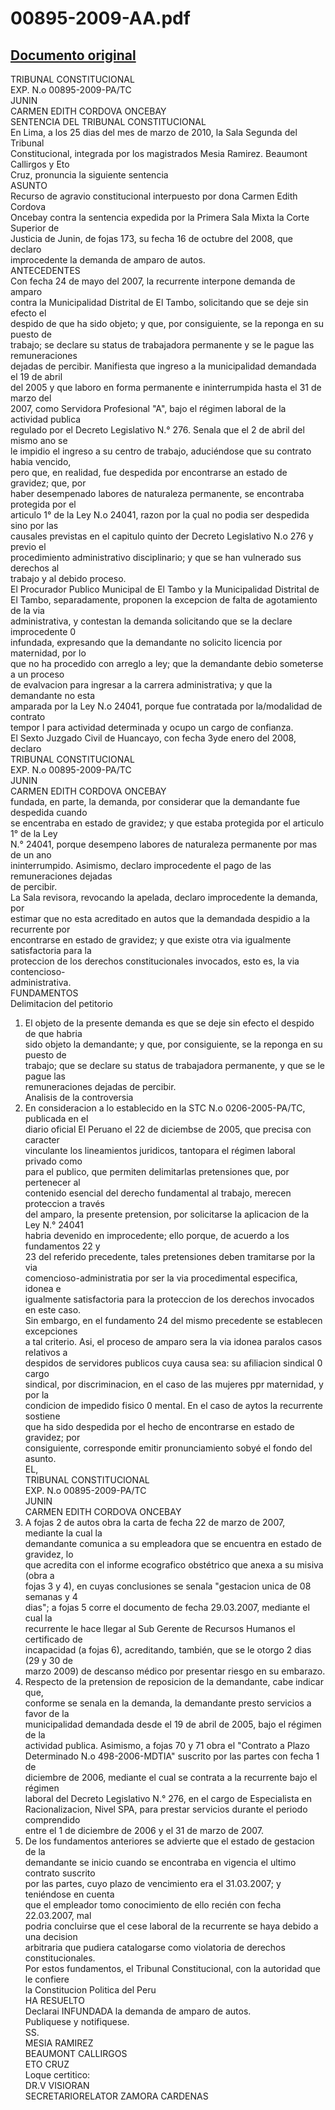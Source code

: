 
00895-2009-AA.pdf
=================
  
[Documento original](https://tc.gob.pe/jurisprudencia/2010/00895-2009-AA.pdf)  
---  
TRIBUNAL CONSTITUCIONAL  
EXP. N.o 00895-2009-PA/TC  
JUNIN  
CARMEN EDITH CORDOVA ONCEBAY  
SENTENCIA DEL TRIBUNAL CONSTITUCIONAL  
En Lima, a los 25 dias del mes de marzo de 2010, la Sala Segunda del Tribunal  
Constitucional, integrada por los magistrados Mesia Ramirez. Beaumont Callirgos y Eto  
Cruz, pronuncia la siguiente sentencia  
ASUNTO  
Recurso de agravio constitucional interpuesto por dona Carmen Edith Cordova  
Oncebay contra la sentencia expedida por la Primera Sala Mixta la Corte Superior de  
Justicia de Junin, de fojas 173, su fecha 16 de octubre del 2008, que declaro  
improcedente la demanda de amparo de autos.  
ANTECEDENTES  
Con fecha 24 de mayo del 2007, la recurrente interpone demanda de amparo  
contra la Municipalidad Distrital de El Tambo, solicitando que se deje sin efecto el  
despido de que ha sido objeto; y que, por consiguiente, se la reponga en su puesto de  
trabajo; se declare su status de trabajadora permanente y se le pague las remuneraciones  
dejadas de percibir. Manifiesta que ingreso a la municipalidad demandada el 19 de abril  
del 2005 y que laboro en forma permanente e ininterrumpida hasta el 31 de marzo del  
2007, como Servidora Profesional "A", bajo el régimen laboral de la actividad publica  
regulado por el Decreto Legislativo N.° 276. Senala que el 2 de abril del mismo ano se  
le impidio el ingreso a su centro de trabajo, aduciéndose que su contrato habia vencido,  
pero que, en realidad, fue despedida por encontrarse an estado de gravidez; que, por  
haber desempenado labores de naturaleza permanente, se encontraba protegida por el  
articulo 1° de la Ley N.o 24041, razon por la çual no podia ser despedida sino por las  
causales previstas en el capitulo quinto der Decreto Legislativo N.o 276 y previo el  
procedimiento administrativo disciplinario; y que se han vulnerado sus derechos al  
trabajo y al debido proceso.  
El Procurador Publico Municipal de El Tambo y la Municipalidad Distrital de  
El Tambo, separadamente, proponen la excepcion de falta de agotamiento de la via  
administrativa, y contestan la demanda solicitando que se la declare improcedente 0  
infundada, expresando que la demandante no solicito licencia por maternidad, por lo  
que no ha procedido con arreglo a ley; que la demandante debio someterse a un proceso  
de evalvacion para ingresar a la carrera administrativa; y que la demandante no esta  
amparada por la Ley N.o 24041, porque fue contratada por la/modalidad de contrato  
tempor l para actividad determinada y ocupo un cargo de confianza.  
El Sexto Juzgado Civil de Huancayo, con fecha 3yde enero del 2008, declaro  
TRIBUNAL CONSTITUCIONAL  
EXP. N.o 00895-2009-PA/TC  
JUNIN  
CARMEN EDITH CORDOVA ONCEBAY  
fundada, en parte, la demanda, por considerar que la demandante fue despedida cuando  
se encentraba en estado de gravidez; y que estaba protegida por el articulo 1° de la Ley  
N.° 24041, porque desempeno labores de naturaleza permanente por mas de un ano  
ininterrumpido. Asimismo, declaro improcedente el pago de las remuneraciones dejadas  
de percibir.  
La Sala revisora, revocando la apelada, declaro improcedente la demanda, por  
estimar que no esta acreditado en autos que la demandada despidio a la recurrente por  
encontrarse en estado de gravidez; y que existe otra via igualmente satisfactoria para la  
proteccion de los derechos constitucionales invocados, esto es, la via contencioso-  
administrativa.  
FUNDAMENTOS  
Delimitacion del petitorio  
1. El objeto de la presente demanda es que se deje sin efecto el despido de que habria  
sido objeto la demandante; y que, por consiguiente, se la reponga en su puesto de  
trabajo; que se declare su status de trabajadora permanente, y que se le pague las  
remuneraciones dejadas de percibir.  
Analisis de la controversia  
2. En consideracion a lo establecido en la STC N.o 0206-2005-PA/TC, publicada en el  
diario oficial El Peruano el 22 de diciembse de 2005, que precisa con caracter  
vinculante los lineamientos juridicos, tantopara el régimen laboral privado como  
para el publico, que permiten delimitarlas pretensiones que, por pertenecer al  
contenido esencial del derecho fundamental al trabajo, merecen proteccion a través  
del amparo, la presente pretension, por solicitarse la aplicacion de la Ley N.° 24041  
habria devenido en improcedente; ello porque, de acuerdo a los fundamentos 22 y  
23 del referido precedente, tales pretensiones deben tramitarse por la via  
comencioso-administratia por ser la via procedimental especifica, idonea e  
igualmente satisfactoria para la proteccion de los derechos invocados en este caso.  
Sin embargo, en el fundamento 24 del mismo precedente se establecen excepciones  
a tal criterio. Asi, el proceso de amparo sera la via idonea paralos casos relativos a  
despidos de servidores publicos cuya causa sea: su afiliacion sindical 0 cargo  
sindical, por discriminacion, en el caso de las mujeres ppr maternidad, y por la  
condicion de impedido fisico 0 mental. En el caso de aytos la recurrente sostiene  
que ha sido despedida por el hecho de encontrarse en estado de gravidez; por  
consiguiente, corresponde emitir pronunciamiento sobyé el fondo del asunto.  
EL,  
TRIBUNAL CONSTITUCIONAL  
EXP. N.o 00895-2009-PA/TC  
JUNIN  
CARMEN EDITH CORDOVA ONCEBAY  
4. A fojas 2 de autos obra la carta de fecha 22 de marzo de 2007, mediante la cual la  
demandante comunica a su empleadora que se encuentra en estado de gravidez, lo  
que acredita con el informe ecografico obstétrico que anexa a su misiva (obra a  
fojas 3 y 4), en cuyas conclusiones se senala "gestacion unica de 08 semanas y 4  
dias"; a fojas 5 corre el documento de fecha 29.03.2007, mediante el cual la  
recurrente le hace llegar al Sub Gerente de Recursos Humanos el certificado de  
incapacidad (a fojas 6), acreditando, también, que se le otorgo 2 dias (29 y 30 de  
marzo 2009) de descanso médico por presentar riesgo en su embarazo.  
5. Respecto de la pretension de reposicion de la demandante, cabe indicar que,  
conforme se senala en la demanda, la demandante presto servicios a favor de la  
municipalidad demandada desde el 19 de abril de 2005, bajo el régimen de la  
actividad publica. Asimismo, a fojas 70 y 71 obra el "Contrato a Plazo  
Determinado N.o 498-2006-MDTIA" suscrito por las partes con fecha 1 de  
diciembre de 2006, mediante el cual se contrata a la recurrente bajo el régimen  
laboral del Decreto Legislativo N.° 276, en el cargo de Especialista en  
Racionalizacion, Nivel SPA, para prestar servicios durante el periodo comprendido  
entre el 1 de diciembre de 2006 y el 31 de marzo de 2007.  
6. De los fundamentos anteriores se advierte que el estado de gestacion de la  
demandante se inicio cuando se encontraba en vigencia el ultimo contrato suscrito  
por las partes, cuyo plazo de vencimiento era el 31.03.2007; y teniéndose en cuenta  
que el empleador tomo conocimiento de ello recién con fecha 22.03.2007, mal  
podria concluirse que el cese laboral de la recurrente se haya debido a una decision  
arbitraria que pudiera catalogarse como violatoria de derechos constitucionales.  
Por estos fundamentos, el Tribunal Constitucional, con la autoridad que le confiere  
la Constitucion Politica del Peru  
HA RESUELTO  
Declarai INFUNDADA la demanda de amparo de autos.  
Publiquese y notifiquese.  
SS.  
MESIA RAMIREZ  
BEAUMONT CALLIRGOS  
ETO CRUZ  
Loque certitico:  
DR.V VISIORAN  
SECRETARIORELATOR ZAMORA CARDENAS